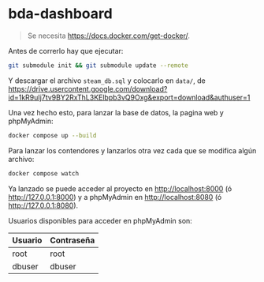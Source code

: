 # bda-dashboard

> Se necesita <https://docs.docker.com/get-docker/>.

Antes de correrlo hay que ejecutar:

```sh
git submodule init && git submodule update --remote
```

Y descargar el archivo `steam_db.sql` y colocarlo en `data/`, de <https://drive.usercontent.google.com/download?id=1kR9uIj7tv9BY2RxThL3KElbpb3vQ9Oxg&export=download&authuser=1>

Una vez hecho esto, para lanzar la base de datos, la pagina web y phpMyAdmin:

```sh
docker compose up --build
```

Para lanzar los contendores y lanzarlos otra vez cada que se modifica algún archivo:
```sh
docker compose watch
```

Ya lanzado se puede acceder al proyecto en <http://localhost:8000> (ó <http://127.0.0.1:8000>) y a phpMyAdmin en <http://localhost:8080> (ó <http://127.0.0.1:8080>).

Usuarios disponibles para acceder en phpMyAdmin son:

| Usuario | Contraseña |
|---------|------------|
| root    | root       |
| dbuser  | dbuser     |
